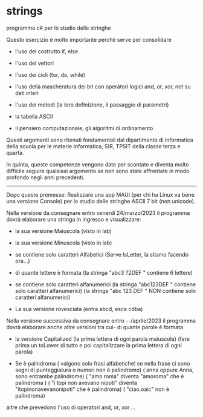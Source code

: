 # strings

programma c# per lo studio delle stringhe


Questo esercizio è molto importante perchè serve per consolidare 
- l'uso del costrutto if, else

- l'uso dei vettori
- l'uso dei cicli (for, do, while)
- l'uso della mascheratura dei bit con operatori logici and, or, xor, not su dati interi
- l'uso dei metodi (la loro definizione, il passaggio di parametri)
- la tabella ASCII
- il pensiero computazionale, gli algoritmi di ordinamento
 
Questi argomenti sono ritenuti fondamentali dal dipartimento di informatica della scuola per le materie Informatica, SIR, TPSIT della classe terza e quarta.
 
In quinta, queste competenze vengono date per scontate e diventa molto difficile seguire qualsiasi argomento se non sono state affrontate in modo profondo negli anni precedenti.

-------------------------------------


Dopo queste premesse:
Realizzare una app MAUI (per chi ha Linux va bene una versione Console) per lo studio delle stringhe ASCII 7 bit (non unicode).


Nella versione da consegnare entro venerdì 24/marzo/2023 il programma dovrà elaborare una stringa in ingresso e visualizzare:
 
- la sua versione Maiuscola (visto in lab)
 
- la sua versione Minuscola (visto in lab)
 
- se contiene solo caratteri Alfabetici (Serve IsLetter, la stiamo facendo ora...)
 
- di quante lettere è formata (la stringa "abc3 ?2DEF " contiene 6 lettere)
 
- se contiene solo caratteri alfanumerici 
(la stringa "abc123DEF " contiene solo caratteri alfanumerici)
(la stringa "abc 123 DEF " NON contiene solo caratteri alfanumerici)
 
- La sua versione rovesciata (entra abcd, esce cdba)

  
Nella versione successiva da consegnare entro --/aprile/2023 il programma dovrà elaborare anche altre versioni tra cui- di quante parole è formata

- la versione Capitalized (la prima lettera di ogni parola maiuscola) 
(fare prima un toLower di tutto e poi capitalizzare la prima lettera di ogni parola)
  
- Se è palindroma 
( valgono solo frasi alfabetiche! se nella frase ci sono segni di punteggiatura o numeri non è palindromo)
( anna oppure Anna, sono entrambe palindrome)
( "amo roma" diventa "amoroma" che è palindroma )
( "i topi non avevano nipoti" diventa "itopinonavevanonipoti" che è palindroma)
( "ciao.oaic" non è palindroma)
 
altre che prevedono l'uso di operatori and, or, xor ...











